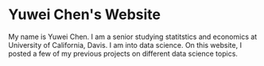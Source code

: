 # Yuwei Chen's Website
My name is Yuwei Chen. I am a senior studying statitstics and economics at University of California, Davis. I am into data science. On this website, I posted a few of my previous projects on different data science topics.
